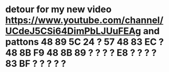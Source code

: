 # detour for my new video https://www.youtube.com/channel/UCdeJ5CSi64DimPbLJUuFEAg and pattons 48 89 5C 24 ? 57 48 83 EC ? 48 8B F9 48 8B 89 ? ? ? ? E8 ? ? ? ? 83 BF ? ? ? ? ?
